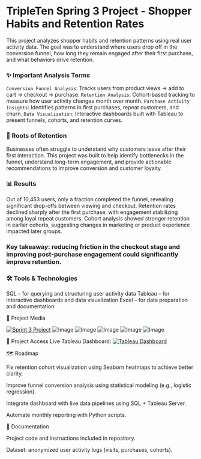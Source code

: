 # TripleTen Spring 3 Project - Shopper Habits and Retention Rates
This project analyzes shopper habits and retention patterns using real user activity data. The goal was to understand where users drop off in the conversion funnel, how long they remain engaged after their first purchase, and what behaviors drive retention.

### ✨ Important Analysis Terms
`Conversion Funnel Analysis`: Tracks users from product views → add to cart → checkout → purchase.
`Retention Analysis`: Cohort-based tracking to measure how user activity changes month over month.
`Purchase Activity Insights`: Identifies patterns in first purchases, repeat customers, and churn.
`Data Visualization`: Interactive dashboards built with Tableau to present funnels, cohorts, and retention curves.

### 🎯 Roots of Retention
Businesses often struggle to understand why customers leave after their first interaction. This project was built to help identify bottlenecks in the funnel, understand long-term engagement, and provide actionable recommendations to improve conversion and customer loyalty.

### 📊 Results
Out of 10,453 users, only a fraction completed the funnel, revealing significant drop-offs between viewing and checkout.
Retention rates declined sharply after the first purchase, with engagement stabilizing among loyal repeat customers.
Cohort analysis showed stronger retention in earlier cohorts, suggesting changes in marketing or product experience impacted later groups.

### Key takeaway: reducing friction in the checkout stage and improving post-purchase engagement could significantly improve retention.

### 🛠️ Tools & Technologies
SQL – for querying and structuring user activity data
Tableau – for interactive dashboards and data visualization
Excel – for data preparation and documentation

📸 Project Media

[![Sprint 3 Project](https://img.shields.io/badge/-Sprint_3_Project-black?style=flat&logo=sprint_3_project&logoColor=white)](https://drive.google.com/drive/folders/1HDotsKke7-D66EMm3wWAg-9pf9JZiEKT?usp=drive_link)
![Image](https://drive.google.com/file/d/1TxLQcjKgy9vsbuzh-1Nr32syTFxgPF1f/view?usp=drive_link)
![Image](https://drive.google.com/file/d/1jfYPIaO8buJZB7FeETXCwPWQcB7Mgur_/view?usp=drive_link)
![Image](https://drive.google.com/file/d/1SfJpt_alMEbwdMg5DneLtgeMwAi7tk81/view?usp=drive_link)
![Image](https://drive.google.com/file/d/1DJnmVRVLePXNI4DKO8AdNU1w5gPBZhpt/view?usp=drive_link)
![Image](https://drive.google.com/file/d/1AKOpZbZI1O622V4dZTHzt1jNL8hWicJ0/view?usp=drive_link)

🔗 Project Access
Live Tableau Dashboard: [![Tableau Dashboard](https://img.shields.io/badge/-Tabeleau_Dashboard-blue?style=flat&logo=tableau_dashboard&logoColor=white)](https://docs.google.com/spreadsheets/d/1y4mDgQNKBRFLF27BobKHpcaN9D2x0ejcC1lcSkOpNr4/edit?gid=38637670#gid=38637670) 

🗺️ Roadmap

Fix retention cohort visualization using Seaborn heatmaps to achieve better clarity.

Improve funnel conversion analysis using statistical modeling (e.g., logistic regression).

Integrate dashboard with live data pipelines using SQL + Tableau Server.

Automate monthly reporting with Python scripts.

📄 Documentation

Project code and instructions included in repository.

Dataset: anonymized user activity logs (visits, purchases, cohorts).
